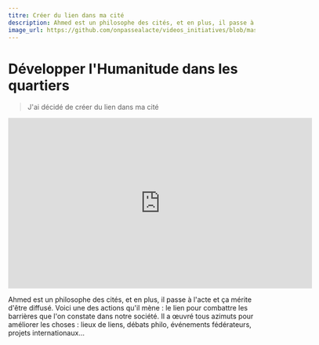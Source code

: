 ```yaml
---
titre: Créer du lien dans ma cité
description: Ahmed est un philosophe des cités, et en plus, il passe à l'acte et ça mérite d'être diffusé. Voici une des actions qu'il mène : le lien pour combattre les barrières que l'on constate dans notre société.
image_url: https://github.com/onpassealacte/videos_initiatives/blob/master/media/humanitude_quartiers.jpg
---
```


# Développer l'Humanitude dans les quartiers

> J'ai décidé de créer du lien dans ma cité

<iframe src="https://player.vimeo.com/video/138428998" width="620" height="348" frameborder="0" webkitallowfullscreen mozallowfullscreen allowfullscreen></iframe>

Ahmed est un philosophe des cités, et en plus, il passe à l'acte et ça mérite d'être diffusé. Voici une des actions qu'il mène : le lien pour combattre les barrières que l'on constate dans notre société. Il a œuvré tous azimuts pour améliorer les choses : lieux de liens, débats philo, événements fédérateurs, projets internationaux...
